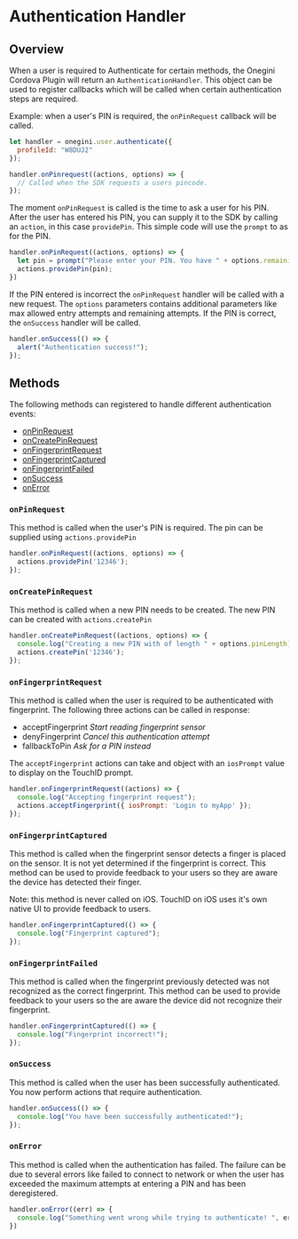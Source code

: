 # Authentication Handler

## Overview

When a user is required to Authenticate for certain methods, the Onegini Cordova Plugin will return an `AuthenticationHandler`.
This object can be used to register callbacks which will be called when certain authentication steps are required.

Example: when a user's PIN is required, the `onPinRequest` callback will be called.
```js
let handler = onegini.user.authenticate({
  profileId: "W8DUJ2"
});

handler.onPinrequest((actions, options) => {
  // Called when the SDK requests a users pincode.
});
```

The moment `onPinRequest` is called is the time to ask a user for his PIN.
After the user has entered his PIN, you can supply it to the SDK by calling an `action`, in this case `providePin`.
This simple code will use the `prompt` to as for the PIN.

```js
handler.onPinRequest((actions, options) => {
  let pin = prompt("Please enter your PIN. You have " + options.remainingFailureCount + " attempts remaining");
  actions.providePin(pin);
})
```

If the PIN entered is incorrect the `onPinRequest` handler will be called with a new request.
The `options` parameters contains additional parameters like max allowed entry attempts and remaining attempts.
If the PIN is correct, the `onSuccess` handler will be called.

```js
handler.onSuccess(() => {
  alert("Authentication success!");
});
```

## Methods

The following methods can registered to handle different authentication events:
- [onPinRequest](#onpinrequest)
- [onCreatePinRequest](#oncreatepinrequest)
- [onFingerprintRequest](#onfingerprintrequest)
- [onFingerprintCaptured](#onfingerprintcaptured)
- [onFingerprintFailed](#onfingerprintfailed)
- [onSuccess](#onsuccess)
- [onError](#onerror)

### `onPinRequest`
This method is called when the user's PIN is required. The pin can be supplied using `actions.providePin`

```js
handler.onPinRequest((actions, options) => {
  actions.providePin('12346');
});
```

### `onCreatePinRequest`
This method is called when a new PIN needs to be created. The new PIN can be created with `actions.createPin`

```js
handler.onCreatePinRequest((actions, options) => {
  console.log("Creating a new PIN with of length " + options.pinLength);
  actions.createPin('12346');
});
```

### `onFingerprintRequest`

This method is called when the user is required to be authenticated with fingerprint.
The following three actions can be called in response:
- acceptFingerprint _Start reading fingerprint sensor_
- denyFingerprint _Cancel this authentication attempt_ 
- fallbackToPin _Ask for a PIN instead_

The `acceptFingerprint` actions can take and object with an `iosPrompt` value to display on the TouchID prompt.

```js
handler.onFingerprintRequest((actions) => {
  console.log("Accepting fingerprint request");
  actions.acceptFingerprint({ iosPrompt: 'Login to myApp' });
});
```

### `onFingerprintCaptured`

This method is called when the fingerprint sensor detects a finger is placed on the sensor.
It is not yet determined if the fingerprint is correct.
This method can be used to provide feedback to your users so they are aware the device has detected their finger.

Note: this method is never called on iOS. TouchID on iOS uses it's own native UI to provide feedback to users.

```js
handler.onFingerprintCaptured(() => {
  console.log("Fingerprint captured");
});
```
### `onFingerprintFailed`

This method is called when the fingerprint previously detected was not recognized as the correct fingerprint.
This method can be used to provide feedback to your users so the are aware the device did not recognize their fingerprint.
```js
handler.onFingerprintCaptured(() => {
  console.log("Fingerprint incorrect!");
});
```

### `onSuccess`
This method is called when the user has been successfully authenticated. You now perform actions that require authentication.

```js
handler.onSuccess(() => {
  console.log("You have been successfully authenticated!");
});
```

### `onError`

This method is called when the authentication has failed.
The failure can be due to several errors like failed to connect to network or when the user has exceeded the maximum attempts at entering a PIN and has been deregistered.

```js
handler.onError((err) => {
  console.log("Something went wrong while trying to authenticate! ", err);
})
```
